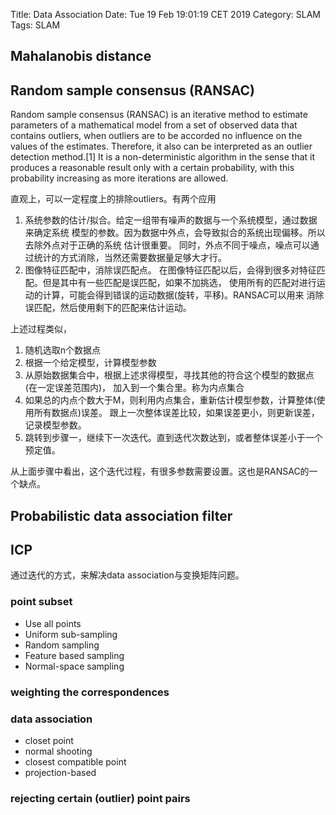 Title: Data Association
Date: Tue 19 Feb 19:01:19 CET 2019
Category: SLAM
Tags: SLAM


## Mahalanobis distance

## Random sample consensus (RANSAC)
Random sample consensus (RANSAC) is an iterative method to estimate parameters
of a mathematical model from a set of observed data that contains outliers,
when outliers are to be accorded no influence on the values of the estimates.
Therefore, it also can be interpreted as an outlier detection method.[1] It is
a non-deterministic algorithm in the sense that it produces a reasonable result
only with a certain probability, with this probability increasing as more
iterations are allowed.

直观上，可以一定程度上的排除outliers。有两个应用

1. 系统参数的估计/拟合。给定一组带有噪声的数据与一个系统模型，通过数据来确定系统
模型的参数。因为数据中外点，会导致拟合的系统出现偏移。所以去除外点对于正确的系统
估计很重要。
同时，外点不同于噪点，噪点可以通过统计的方式消除，当然还需要数据量足够大才行。
2. 图像特征匹配中，消除误匹配点。
在图像特征匹配以后，会得到很多对特征匹配。但是其中有一些匹配是误匹配，如果不加挑选，
使用所有的匹配对进行运动的计算，可能会得到错误的运动数据(旋转，平移)。RANSAC可以用来
消除误匹配，然后使用剩下的匹配来估计运动。

上述过程类似，
1. 随机选取n个数据点
2. 根据一个给定模型，计算模型参数
3. 从原始数据集合中，根据上述求得模型，寻找其他的符合这个模型的数据点(在一定误差范围内)，
加入到一个集合里。称为内点集合
4. 如果总的内点个数大于M，则利用内点集合，重新估计模型参数，计算整体(使用所有数据点)误差。
跟上一次整体误差比较，如果误差更小，则更新误差，记录模型参数。
5. 跳转到步骤一，继续下一次迭代。直到迭代次数达到，或者整体误差小于一个预定值。

从上面步骤中看出，这个迭代过程，有很多参数需要设置。这也是RANSAC的一个缺点。



## Probabilistic data association filter

## ICP
通过迭代的方式，来解决data association与变换矩阵问题。

### point subset
* Use all points
* Uniform sub-sampling
* Random sampling
* Feature based sampling
* Normal-space sampling
### weighting the correspondences
### data association
* closet point
* normal shooting
* closest compatible point
* projection-based
### rejecting certain (outlier) point pairs

